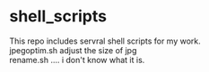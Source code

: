 shell_scripts
=============

This repo includes servral shell scripts for my work. <br/>
jpegoptim.sh adjust the size of jpg <br/>
rename.sh .... i don't know what it is. <br/>
